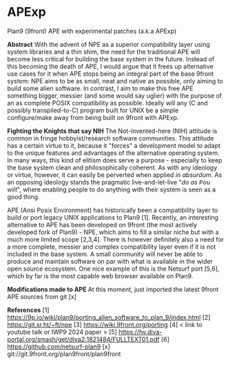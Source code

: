 # APExp
Plan9 (9front) APE with experimental patches (a.k.a APExp)

**Abstract**
With the advent of NPE as a superior compatibility layer using system libraries
and a thin shim, the need for the traditional APE will become less critical
for building the base system in the future. Instead of this becoming the 
death of APE, I would argue that it frees up alternative use cases for it 
when APE stops being an integral part of the base 9front system: NPE
aims to be as small, neat and native as possible, only aiming to build some
alien software. In contrast, I aim to make this free APE something bigger, 
messier (and some would say uglier) with the purpose of an as complete POSIX
compatibility as possible. Ideally will any (C and possibly transpiled-to-C) 
program built for UNIX be a simple configure/make away from being built on 
9front with APExp.

**Fighting the Knights that say NIH**
The Not-invented-here (NIH) attitude is common in fringe hobbyist/research
software communities. This attitude has a certain virtue to it, because it
"forces" a development model to adapt to the unique features and advantages
of the alternative operating system. In many ways, this kind of elitism does
serve a purpose - especially to keep the base system clean and philosophically
coherent. As with any ideology or virtue, however, it can easily be perverted
when applied *in absurdum*. As an opposing ideology stands the pragmatic
live-and-let-live "*do as Þou wilt*", where enabling people to do anything with
their system is seen as a good thing.

APE (Ansi Posix Environment) has historically been a compatibility layer to
build or port legacy UNIX applications to Plan9 [1]. Recently, an interesting
alternative to APE has been developed on 9front (the most actively developed
fork of Plan9) - NPE, which aims to fill a similar niche but with a much more
limited scope [2,3,4]. There is however definitely also a need for a more
complete, messier and complex compatibility layer even if it is not included
in the base system. A small community will never be able to produce and
maintain software on par with what is available in the wider open source
ecosystem. One nice example of this is the Netsurf port [5,6], which by far is
the most capable web browser available on Plan9.

**Modifications made to APE**
At this moment, just imported the latest 9front APE sources from git [x]

**References**
[1] https://9p.io/wiki/plan9/porting_alien_software_to_plan_9/index.html
[2] https://git.sr.ht/~ft/npe
[3] https://wiki.9front.org/porting
[4] < link to youtube talk or IWP9 2024 paper >
[5] https://hv.diva-portal.org/smash/get/diva2:1821484/FULLTEXT01.pdf
[6] https://github.com/netsurf-plan9
[x] git://git.9front.org/plan9front/plan9front

